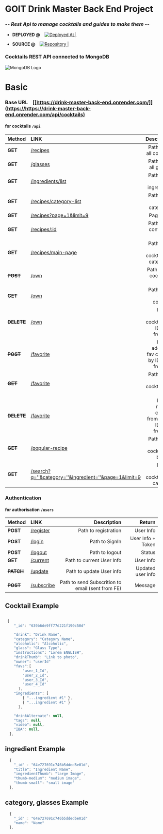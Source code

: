 # GOIT Drink Master Back End Project

### _-- Rest Api to manage cocktails and guides to make them --_

- **DEPLOYED @** &ensp; [![Deployed At | ](https://i.ibb.co/zG6DGXq/render-logo-818-C47-ACCA-seeklogo-com.png)](https://nodejs-restapi-g9eb.onrender.com/api/cocktails) &ensp; &ensp;

- **SOURCE @**  &ensp; [![Repository |](https://i.ibb.co/j3TLp8G/github-logo-vector.png)](https://github.com/NovicovMykhailo/drink-master-backend) &ensp; &ensp; 

### Cocktails REST API connected to MongoDB

![MongoDB Logo](https://i.ibb.co/Ht5xNDz/Mongo-db-logo-1.png)

# Basic 

### Base URL &ensp; [[https://drink-master-back-end.onrender.com/]](https://https://drink-master-back-end.onrender.com/api/cocktails)

#### for cocktails `/api`

| Method | LINK | Description | Return |
| :-- | :-- | --: | --: |
| **GET** | [/recipes](https://nodejs-restapi-g9eb.onrender.com/api/cocktails) | Path to get all cocktails | All cocktails |
| **GET** | [/glasses](https://nodejs-restapi-g9eb.onrender.com/api/cocktails) | Path to get all glasses | All glasses |
| **GET** | [/ingredients/list](https://nodejs-restapi-g9eb.onrender.com/api/ingredients) | Path to get all ingredients | All ingredients |
| **GET** | [/recipes/category-list](https://nodejs-restapi-g9eb.onrender.com/api/categories) | Path to get all categories | All categories |
| **GET** | [/recipes?page=1&limit=9](https://nodejs-restapi-g9eb.onrender.com/api/cocktails?page=1&limit=9) | Pagination | Paginations|
| **GET** | [/recipes/:id](https://nodejs-restapi-g9eb.onrender.com/api/contacts/:id) | Path to get contact by ID | Found Cocktail |
| **GET** | [/recipes/main-page](https://nodejs-restapi-g9eb.onrender.com/api/top-cocktails) | Path to get top cocktails by categories | Top Cocktails |
| ~~**POST**~~ | [/own](https://nodejs-restapi-g9eb.onrender.com/api/own  ) | Path to add cocktail to DB | New cocktail |
| ~~**GET**~~ | [/own](https://nodejs-restapi-g9eb.onrender.com/api/own) | Path to get owned cocktails | Owned cocktails |
|~~**DELETE**~~| [/own](https://nodejs-restapi-g9eb.onrender.com/api/own) | Path to delete cocktails by ID (sent from FE)| Message |
| ~~**POST**~~ | [/favorite](https://nodejs-restapi-g9eb.onrender.com/api/favorite  ) | Path to adding to fav cocktail by ID (sent from FE) | Message |
| ~~**GET**~~ | [/favorite](https://nodejs-restapi-g9eb.onrender.com/api/favorite) | Path to get fav cocktails by user | Liked cocktails |
|~~**DELETE**~~| [/favorite](https://nodejs-restapi-g9eb.onrender.com/api/favorite) | Path to remove cocktail from fav by ID (sent from FE) | Message |
| ~~**GET**~~ | [/popular-recipe ](https://nodejs-restapi-g9eb.onrender.com/api/popular-recipe) | Path to get rated cocktail list by favs | Rated cocktails |
| **GET** | [/search?q=''&category=''&ingredient=''&page=1&limit=9](https://nodejs-restapi-g9eb.onrender.com/api/search) | Path to search cocktails by category | found cocktails|



### Authentication

#### for authorisation `/users`

| Method | LINK | Description | Return |
| :-- | :-- | --: | --: |
| **POST** | [/register](https://nodejs-restapi-g9eb.onrender.com/users/register) | Path to registration | User Info |
| **POST** | [/login](https://nodejs-restapi-g9eb.onrender.com/users/login) | Path to SignIn | User Info + Token |
| **POST** | [/logout](https://nodejs-restapi-g9eb.onrender.com/users/logout) | Path to logout | Status |
| **GET**  | [/current](https://nodejs-restapi-g9eb.onrender.com/users/current) | Path to current User Info | User Info |
| ~~**PATCH**~~ | [/update](https://nodejs-restapi-g9eb.onrender.com/users/update) | Path to update User info | Updated user info |
| ~~**POST**~~ | [/subscribe](https://nodejs-restapi-g9eb.onrender.com/users/subscribe) | Path to send Subscrition to email (sent from FE) | Message|

## Cocktail Example 

```js

 {
    "_id": "639b6de9ff77d221f190c50d"

    "drink": "Drink Name",
    "category": "Category Name",
    "alcoholic": "Alcoholic",
    "glass": "Glass Type",
    "instructions": "Lorem ENGLISH",
    "drinkThumb": "Link to photo",
    "owner": "userId"
    "favs":[ 
        "user_1_Id",
        "user_2_Id",
        "user_3_Id",
        "user_4_Id"
      ],
    "ingredients": [
        { "...ingredient #1" },
        { "...ingredient #1" }
      ],

    "drinkAlternate": null,
    "tags": null,
    "video": null,
    "IBA": null,
  },

```


## ingredient Example 
```js
  {
    "_id" : "64e727691c746b5dded5e01d",
    "title": "Ingredient Name",
    "ingredientThumb": "large Image",
    "thumb-medium": "medium image",
    "thumb-small": "small image"
  },

```

## category, glasses Example 
```js
  {
    "_id" : "64e727691c746b5dded5e01d"
    "name": "Name"
  },

```


